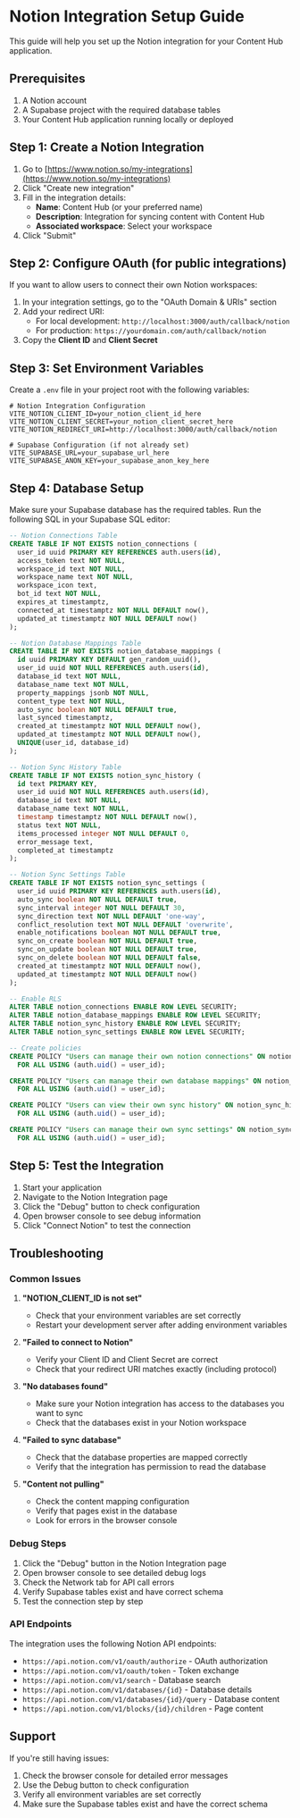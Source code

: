 # Notion Integration Setup Guide

This guide will help you set up the Notion integration for your Content Hub application.

## Prerequisites

1. A Notion account
2. A Supabase project with the required database tables
3. Your Content Hub application running locally or deployed

## Step 1: Create a Notion Integration

1. Go to [https://www.notion.so/my-integrations](https://www.notion.so/my-integrations)
2. Click "Create new integration"
3. Fill in the integration details:
   - **Name**: Content Hub (or your preferred name)
   - **Description**: Integration for syncing content with Content Hub
   - **Associated workspace**: Select your workspace
4. Click "Submit"

## Step 2: Configure OAuth (for public integrations)

If you want to allow users to connect their own Notion workspaces:

1. In your integration settings, go to the "OAuth Domain & URIs" section
2. Add your redirect URI:
   - For local development: `http://localhost:3000/auth/callback/notion`
   - For production: `https://yourdomain.com/auth/callback/notion`
3. Copy the **Client ID** and **Client Secret**

## Step 3: Set Environment Variables

Create a `.env` file in your project root with the following variables:

```env
# Notion Integration Configuration
VITE_NOTION_CLIENT_ID=your_notion_client_id_here
VITE_NOTION_CLIENT_SECRET=your_notion_client_secret_here
VITE_NOTION_REDIRECT_URI=http://localhost:3000/auth/callback/notion

# Supabase Configuration (if not already set)
VITE_SUPABASE_URL=your_supabase_url_here
VITE_SUPABASE_ANON_KEY=your_supabase_anon_key_here
```

## Step 4: Database Setup

Make sure your Supabase database has the required tables. Run the following SQL in your Supabase SQL editor:

```sql
-- Notion Connections Table
CREATE TABLE IF NOT EXISTS notion_connections (
  user_id uuid PRIMARY KEY REFERENCES auth.users(id),
  access_token text NOT NULL,
  workspace_id text NOT NULL,
  workspace_name text NOT NULL,
  workspace_icon text,
  bot_id text NOT NULL,
  expires_at timestamptz,
  connected_at timestamptz NOT NULL DEFAULT now(),
  updated_at timestamptz NOT NULL DEFAULT now()
);

-- Notion Database Mappings Table
CREATE TABLE IF NOT EXISTS notion_database_mappings (
  id uuid PRIMARY KEY DEFAULT gen_random_uuid(),
  user_id uuid NOT NULL REFERENCES auth.users(id),
  database_id text NOT NULL,
  database_name text NOT NULL,
  property_mappings jsonb NOT NULL,
  content_type text NOT NULL,
  auto_sync boolean NOT NULL DEFAULT true,
  last_synced timestamptz,
  created_at timestamptz NOT NULL DEFAULT now(),
  updated_at timestamptz NOT NULL DEFAULT now(),
  UNIQUE(user_id, database_id)
);

-- Notion Sync History Table
CREATE TABLE IF NOT EXISTS notion_sync_history (
  id text PRIMARY KEY,
  user_id uuid NOT NULL REFERENCES auth.users(id),
  database_id text NOT NULL,
  database_name text NOT NULL,
  timestamp timestamptz NOT NULL DEFAULT now(),
  status text NOT NULL,
  items_processed integer NOT NULL DEFAULT 0,
  error_message text,
  completed_at timestamptz
);

-- Notion Sync Settings Table
CREATE TABLE IF NOT EXISTS notion_sync_settings (
  user_id uuid PRIMARY KEY REFERENCES auth.users(id),
  auto_sync boolean NOT NULL DEFAULT true,
  sync_interval integer NOT NULL DEFAULT 30,
  sync_direction text NOT NULL DEFAULT 'one-way',
  conflict_resolution text NOT NULL DEFAULT 'overwrite',
  enable_notifications boolean NOT NULL DEFAULT true,
  sync_on_create boolean NOT NULL DEFAULT true,
  sync_on_update boolean NOT NULL DEFAULT true,
  sync_on_delete boolean NOT NULL DEFAULT false,
  created_at timestamptz NOT NULL DEFAULT now(),
  updated_at timestamptz NOT NULL DEFAULT now()
);

-- Enable RLS
ALTER TABLE notion_connections ENABLE ROW LEVEL SECURITY;
ALTER TABLE notion_database_mappings ENABLE ROW LEVEL SECURITY;
ALTER TABLE notion_sync_history ENABLE ROW LEVEL SECURITY;
ALTER TABLE notion_sync_settings ENABLE ROW LEVEL SECURITY;

-- Create policies
CREATE POLICY "Users can manage their own notion connections" ON notion_connections
  FOR ALL USING (auth.uid() = user_id);

CREATE POLICY "Users can manage their own database mappings" ON notion_database_mappings
  FOR ALL USING (auth.uid() = user_id);

CREATE POLICY "Users can view their own sync history" ON notion_sync_history
  FOR ALL USING (auth.uid() = user_id);

CREATE POLICY "Users can manage their own sync settings" ON notion_sync_settings
  FOR ALL USING (auth.uid() = user_id);
```

## Step 5: Test the Integration

1. Start your application
2. Navigate to the Notion Integration page
3. Click the "Debug" button to check configuration
4. Open browser console to see debug information
5. Click "Connect Notion" to test the connection

## Troubleshooting

### Common Issues

1. **"NOTION_CLIENT_ID is not set"**
   - Check that your environment variables are set correctly
   - Restart your development server after adding environment variables

2. **"Failed to connect to Notion"**
   - Verify your Client ID and Client Secret are correct
   - Check that your redirect URI matches exactly (including protocol)

3. **"No databases found"**
   - Make sure your Notion integration has access to the databases you want to sync
   - Check that the databases exist in your Notion workspace

4. **"Failed to sync database"**
   - Check that the database properties are mapped correctly
   - Verify that the integration has permission to read the database

5. **"Content not pulling"**
   - Check the content mapping configuration
   - Verify that pages exist in the database
   - Look for errors in the browser console

### Debug Steps

1. Click the "Debug" button in the Notion Integration page
2. Open browser console to see detailed debug logs
3. Check the Network tab for API call errors
4. Verify Supabase tables exist and have correct schema
5. Test the connection step by step

### API Endpoints

The integration uses the following Notion API endpoints:
- `https://api.notion.com/v1/oauth/authorize` - OAuth authorization
- `https://api.notion.com/v1/oauth/token` - Token exchange
- `https://api.notion.com/v1/search` - Database search
- `https://api.notion.com/v1/databases/{id}` - Database details
- `https://api.notion.com/v1/databases/{id}/query` - Database content
- `https://api.notion.com/v1/blocks/{id}/children` - Page content

## Support

If you're still having issues:
1. Check the browser console for detailed error messages
2. Use the Debug button to check configuration
3. Verify all environment variables are set correctly
4. Make sure the Supabase tables exist and have the correct schema 